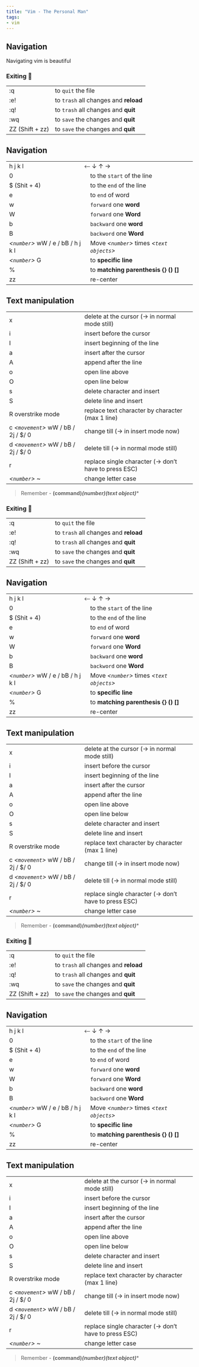 ```yaml
---
title: "Vim - The Personal Man"
tags:
- vim
---
```


## Navigation 
Navigating vim is beautiful
### Exiting 👻
|                 |                                       |
| --------------- | ------------------------------------- |
| :q              | to `quit` the file                    |
| :e!             | to `trash` all changes and **reload** |
| :q!             | to `trash` all changes and **quit**   |
| :wq             | to `save` the changes and **quit**    |
| ZZ (Shift + zz) | to `save` the changes and **quit**    |

## Navigation
|                                    |                                              |
| ---------------------------------- | -------------------------------------------- |
| h j k l                            |    ⃪ ↓ ↑ →                                      |
| 0                                  | to the `start` of the line                   |
| $ (Shit + 4)                       | to the `end` of the line                     |
| e                                  | to `end` of word                             |
| w                                  |`forward` one **word**                       |
| W                                  |`forward` one **Word**                       |
| b                                  |`backward` one **word**                      |
| B                                  |`backword` one **Word**                      |
| *<`number`>* wW / e / bB / h j k l | Move *<`number`>* times *<`text objects`>* |
| *<`number`>* G                         | to **specific line**                             |
| %                                  | to **matching parenthesis {} () []**             |
| zz                                 | re-center                                             |


## Text manipulation

|     |                                               |
| --- | --------------------------------------------- |
| x   | delete at the cursor (→ in normal mode still) |
| i | insert before the cursor |
| I | insert beginning of the line |
| a | insert after the cursor |
| A | append after the line |
| o | open line above |
| O | open line below |
| s | delete character and insert |
| S | delete line and insert |
| R overstrike mode | replace text character by character (max 1 line) |
| c *<`movement`>* wW / bB / 2j / $/ 0 | change till (→ in insert mode now) | cc - change one line |
| d *<`movement`>* wW / bB / 2j / $/ 0 | delete till (→ in normal mode still) | dd - delete one line ... |
| r | replace single character (→ don’t have to press ESC) |
| *<`number`>* ~ | change letter case |

> Remember - **(command)*(number)(text object)****

### Exiting 👻
|                 |                                       |
| --------------- | ------------------------------------- |
| :q              | to `quit` the file                    |
| :e!             | to `trash` all changes and **reload** |
| :q!             | to `trash` all changes and **quit**   |
| :wq             | to `save` the changes and **quit**    |
| ZZ (Shift + zz) | to `save` the changes and **quit**    |

## Navigation
|                                    |                                              |
| ---------------------------------- | -------------------------------------------- |
| h j k l                            |    ⃪ ↓ ↑ →                                      |
| 0                                  | to the `start` of the line                   |
| $ (Shit + 4)                       | to the `end` of the line                     |
| e                                  | to `end` of word                             |
| w                                  |`forward` one **word**                       |
| W                                  |`forward` one **Word**                       |
| b                                  |`backward` one **word**                      |
| B                                  |`backword` one **Word**                      |
| *<`number`>* wW / e / bB / h j k l | Move *<`number`>* times *<`text objects`>* |
| *<`number`>* G                         | to **specific line**                             |
| %                                  | to **matching parenthesis {} () []**             |
| zz                                 | re-center                                             |


## Text manipulation

|     |                                               |
| --- | --------------------------------------------- |
| x   | delete at the cursor (→ in normal mode still) |
| i | insert before the cursor |
| I | insert beginning of the line |
| a | insert after the cursor |
| A | append after the line |
| o | open line above |
| O | open line below |
| s | delete character and insert |
| S | delete line and insert |
| R overstrike mode | replace text character by character (max 1 line) |
| c *<`movement`>* wW / bB / 2j / $/ 0 | change till (→ in insert mode now) | cc - change one line |
| d *<`movement`>* wW / bB / 2j / $/ 0 | delete till (→ in normal mode still) | dd - delete one line ... |
| r | replace single character (→ don’t have to press ESC) |
| *<`number`>* ~ | change letter case |

> Remember - **(command)*(number)(text object)****

### Exiting 👻
|                 |                                       |
| --------------- | ------------------------------------- |
| :q              | to `quit` the file                    |
| :e!             | to `trash` all changes and **reload** |
| :q!             | to `trash` all changes and **quit**   |
| :wq             | to `save` the changes and **quit**    |
| ZZ (Shift + zz) | to `save` the changes and **quit**    |

## Navigation
|                                    |                                              |
| ---------------------------------- | -------------------------------------------- |
| h j k l                            |    ⃪ ↓ ↑ →                                      |
| 0                                  | to the `start` of the line                   |
| $ (Shit + 4)                       | to the `end` of the line                     |
| e                                  | to `end` of word                             |
| w                                  |`forward` one **word**                       |
| W                                  |`forward` one **Word**                       |
| b                                  |`backward` one **word**                      |
| B                                  |`backword` one **Word**                      |
| *<`number`>* wW / e / bB / h j k l | Move *<`number`>* times *<`text objects`>* |
| *<`number`>* G                         | to **specific line**                             |
| %                                  | to **matching parenthesis {} () []**             |
| zz                                 | re-center                                             |


## Text manipulation

|     |                                               |
| --- | --------------------------------------------- |
| x   | delete at the cursor (→ in normal mode still) |
| i | insert before the cursor |
| I | insert beginning of the line |
| a | insert after the cursor |
| A | append after the line |
| o | open line above |
| O | open line below |
| s | delete character and insert |
| S | delete line and insert |
| R overstrike mode | replace text character by character (max 1 line) |
| c *<`movement`>* wW / bB / 2j / $/ 0 | change till (→ in insert mode now) | cc - change one line |
| d *<`movement`>* wW / bB / 2j / $/ 0 | delete till (→ in normal mode still) | dd - delete one line ... |
| r | replace single character (→ don’t have to press ESC) |
| *<`number`>* ~ | change letter case |

> Remember - **(command)*(number)(text object)****






